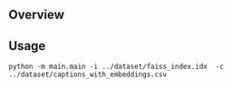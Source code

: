 ## Overview


## Usage

```
python -m main.main -i ../dataset/faiss_index.idx  -c ../dataset/captions_with_embeddings.csv
```